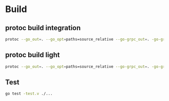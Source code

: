 # Build

## protoc build integration

```bash
protoc --go_out=. --go_opt=paths=source_relative --go-grpc_out=. -go-grpc_opt=paths=source_relative --proto_path=. integration.proto
```

## protoc build light

```bash
protoc --go_out=. --go_opt=paths=source_relative --go-grpc_out=. -go-grpc_opt=paths=source_relative --proto_path=. --proto_path=/go/src/api_server/pkg/apis/core/integration light.proto
```

## Test

```bash
go test -test.v ./...
```
